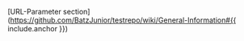 [URL-Parameter section](https://github.com/BatzJunior/testrepo/wiki/General-Information#{{ include.anchor }})
